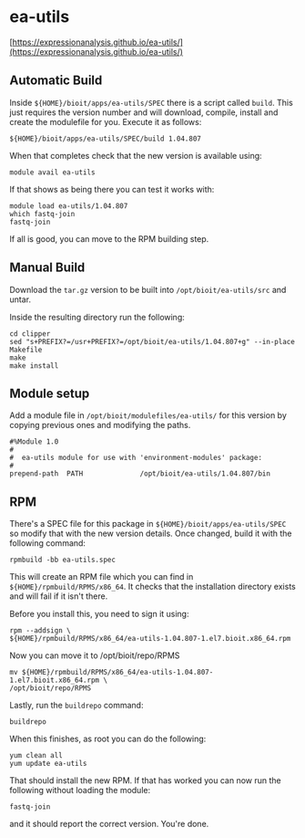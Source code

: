 # ea-utils

[https://expressionanalysis.github.io/ea-utils/](https://expressionanalysis.github.io/ea-utils/)

## Automatic Build

Inside `${HOME}/bioit/apps/ea-utils/SPEC` there is a script called `build`. This just requires the version number and will download, compile, install and create the modulefile for you. Execute it as follows:

    ${HOME}/bioit/apps/ea-utils/SPEC/build 1.04.807

When that completes check that the new version is available using:

    module avail ea-utils

If that shows as being there you can test it works with:

    module load ea-utils/1.04.807
    which fastq-join
    fastq-join

If all is good, you can move to the RPM building step.

## Manual Build

Download the `tar.gz` version to be built into `/opt/bioit/ea-utils/src` and untar.

Inside the resulting directory run the following:

    cd clipper
    sed "s+PREFIX?=/usr+PREFIX?=/opt/bioit/ea-utils/1.04.807+g" --in-place Makefile
    make
    make install

## Module setup

Add a module file in `/opt/bioit/modulefiles/ea-utils/` for this version by copying previous ones and modifying the paths.

    #%Module 1.0
    #
    #  ea-utils module for use with 'environment-modules' package:
    #
    prepend-path  PATH              /opt/bioit/ea-utils/1.04.807/bin

## RPM

There's a SPEC file for this package in `${HOME}/bioit/apps/ea-utils/SPEC` so modify that with the new version details. Once changed, build it with the following command:

    rpmbuild -bb ea-utils.spec

This will create an RPM file which you can find in `${HOME}/rpmbuild/RPMS/x86_64`. It checks that the installation directory exists and will fail if it isn't there.

Before you install this, you need to sign it using:

    rpm --addsign \
    ${HOME}/rpmbuild/RPMS/x86_64/ea-utils-1.04.807-1.el7.bioit.x86_64.rpm

Now you can move it to /opt/bioit/repo/RPMS

    mv ${HOME}/rpmbuild/RPMS/x86_64/ea-utils-1.04.807-1.el7.bioit.x86_64.rpm \
    /opt/bioit/repo/RPMS

Lastly, run the `buildrepo` command:

    buildrepo

When this finishes, as root you can do the following:

    yum clean all
    yum update ea-utils

That should install the new RPM. If that has worked you can now run the following without loading the module:

    fastq-join

and it should report the correct version. You're done.

